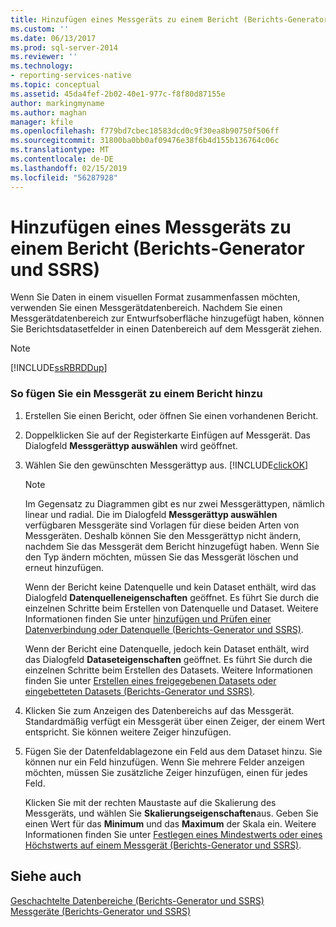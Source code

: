 ```yaml
---
title: Hinzufügen eines Messgeräts zu einem Bericht (Berichts-Generator und SSRS) | Microsoft-Dokumentation
ms.custom: ''
ms.date: 06/13/2017
ms.prod: sql-server-2014
ms.reviewer: ''
ms.technology:
- reporting-services-native
ms.topic: conceptual
ms.assetid: 45da4fef-2b02-40e1-977c-f8f80d87155e
author: markingmyname
ms.author: maghan
manager: kfile
ms.openlocfilehash: f779bd7cbec18583dcd0c9f30ea8b90750f506ff
ms.sourcegitcommit: 31800ba0bb0af09476e38f6b4d155b136764c06c
ms.translationtype: MT
ms.contentlocale: de-DE
ms.lasthandoff: 02/15/2019
ms.locfileid: "56287928"
---
```

# <a name="add-a-gauge-to-a-report-report-builder-and-ssrs"></a>Hinzufügen eines Messgeräts zu einem Bericht (Berichts-Generator und SSRS)
  Wenn Sie Daten in einem visuellen Format zusammenfassen möchten, verwenden Sie einen Messgerätdatenbereich. Nachdem Sie einen Messgerätdatenbereich zur Entwurfsoberfläche hinzugefügt haben, können Sie Berichtsdatasetfelder in einen Datenbereich auf dem Messgerät ziehen.  
  
> [!NOTE]  
>  [!INCLUDE[ssRBRDDup](../../includes/ssrbrddup-md.md)]  
  
### <a name="to-add-a-gauge-to-your-report"></a>So fügen Sie ein Messgerät zu einem Bericht hinzu  
  
1.  Erstellen Sie einen Bericht, oder öffnen Sie einen vorhandenen Bericht.  
  
2.  Doppelklicken Sie auf der Registerkarte Einfügen auf Messgerät. Das Dialogfeld **Messgerättyp auswählen** wird geöffnet.  
  
3.  Wählen Sie den gewünschten Messgerättyp aus. [!INCLUDE[clickOK](../../includes/clickok-md.md)]  
  
    > [!NOTE]  
    >  Im Gegensatz zu Diagrammen gibt es nur zwei Messgerättypen, nämlich linear und radial. Die im Dialogfeld **Messgerättyp auswählen** verfügbaren Messgeräte sind Vorlagen für diese beiden Arten von Messgeräten. Deshalb können Sie den Messgerättyp nicht ändern, nachdem Sie das Messgerät dem Bericht hinzugefügt haben. Wenn Sie den Typ ändern möchten, müssen Sie das Messgerät löschen und erneut hinzufügen.  
  
     Wenn der Bericht keine Datenquelle und kein Dataset enthält, wird das Dialogfeld **Datenquelleneigenschaften** geöffnet. Es führt Sie durch die einzelnen Schritte beim Erstellen von Datenquelle und Dataset. Weitere Informationen finden Sie unter [hinzufügen und Prüfen einer Datenverbindung oder Datenquelle &#40;Berichts-Generator und SSRS&#41;](../report-data/add-and-verify-a-data-connection-report-builder-and-ssrs.md).  
  
     Wenn der Bericht eine Datenquelle, jedoch kein Dataset enthält, wird das Dialogfeld **Dataseteigenschaften** geöffnet. Es führt Sie durch die einzelnen Schritte beim Erstellen des Datasets. Weitere Informationen finden Sie unter [Erstellen eines freigegebenen Datasets oder eingebetteten Datasets &#40;Berichts-Generator und SSRS&#41;](../report-data/create-a-shared-dataset-or-embedded-dataset-report-builder-and-ssrs.md).  
  
4.  Klicken Sie zum Anzeigen des Datenbereichs auf das Messgerät. Standardmäßig verfügt ein Messgerät über einen Zeiger, der einem Wert entspricht. Sie können weitere Zeiger hinzufügen.  
  
5.  Fügen Sie der Datenfeldablagezone ein Feld aus dem Dataset hinzu. Sie können nur ein Feld hinzufügen. Wenn Sie mehrere Felder anzeigen möchten, müssen Sie zusätzliche Zeiger hinzufügen, einen für jedes Feld.  
  
     Klicken Sie mit der rechten Maustaste auf die Skalierung des Messgeräts, und wählen Sie **Skalierungseigenschaften**aus. Geben Sie einen Wert für das **Minimum** und das **Maximum** der Skala ein. Weitere Informationen finden Sie unter [Festlegen eines Mindestwerts oder eines Höchstwerts auf einem Messgerät (Berichts-Generator und SSRS)](set-a-minimum-or-maximum-on-a-gauge-report-builder-and-ssrs.md).  
  
## <a name="see-also"></a>Siehe auch  
 [Geschachtelte Datenbereiche &#40;Berichts-Generator und SSRS&#41;](nested-data-regions-report-builder-and-ssrs.md)   
 [Messgeräte &#40;Berichts-Generator und SSRS&#41;](gauges-report-builder-and-ssrs.md)  
  
  
